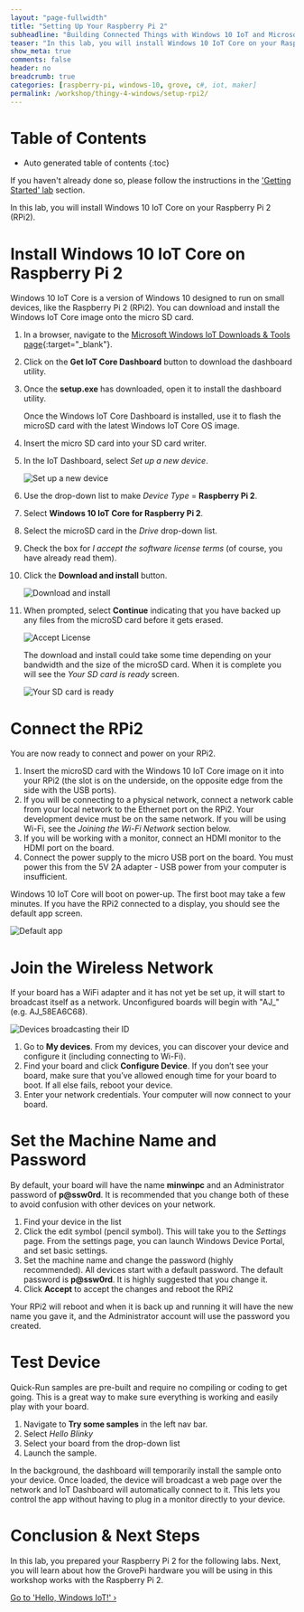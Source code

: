 ```yaml
---
layout: "page-fullwidth"
title: "Setting Up Your Raspberry Pi 2"
subheadline: "Building Connected Things with Windows 10 IoT and Microsoft Azure"
teaser: "In this lab, you will install Windows 10 IoT Core on your Raspberry Pi 2."
show_meta: true
comments: false
header: no
breadcrumb: true
categories: [raspberry-pi, windows-10, grove, c#, iot, maker]
permalink: /workshop/thingy-4-windows/setup-rpi2/
---
```

# Table of Contents
*  Auto generated table of contents
{:toc}

If you haven't already done so, please follow the instructions in the ['Getting Started' lab](../getting-started/) section.

In this lab, you will install Windows 10 IoT Core on your Raspberry Pi 2 (RPi2). 

# Install Windows 10 IoT Core on Raspberry Pi 2
Windows 10 IoT Core is a version of Windows 10 designed to run on small devices, like the Raspberry Pi 2 (RPi2). You can download and install the Windows IoT Core image onto the micro SD card. 

1. In a browser, navigate to the [Microsoft Windows IoT Downloads &amp; Tools page](http://ms-iot.github.io/content/en-US/Downloads.htm){:target="_blank"}. 
2. Click on the __Get IoT Core Dashboard__ button to download the dashboard utility.
3. Once the __setup.exe__ has downloaded, open it to install the dashboard utility.

   Once the Windows IoT Core Dashboard is installed, use it to flash the microSD card with the latest Windows IoT Core OS image.

4. Insert the micro SD card into your SD card writer.
5. In the IoT Dashboard, select _Set up a new device_.

   ![Set up a new device](/images/rpi2/dashboard-setup01.png)

6. Use the drop-down list to make _Device Type_ = __Raspberry Pi 2__.
7. Select __Windows 10 IoT Core for Raspberry Pi 2__.
8. Select the microSD card in the _Drive_ drop-down list.
9. Check the box for _I accept the software license terms_ (of course, you have already read them).
10. Click the __Download and install__ button.

    ![Download and install](/images/rpi2/dashboard-setup02.png)

11. When prompted, select __Continue__ indicating that you have backed up any files from the microSD card before it gets erased.

    ![Accept License](/images/rpi2/dashboard-setup03.png)

    The download and install could take some time depending on your bandwidth and the size of the microSD card. When it is complete you will see the _Your SD card is ready_ screen.

    ![Your SD card is ready](/images/rpi2/dashboard-setup04.png)

# Connect the RPi2
You are now ready to connect and power on your RPi2.

1. Insert the microSD card with the Windows 10 IoT Core image on it into your RPi2 (the slot is on the underside, on the opposite edge from the side with the USB ports).
2. If you will be connecting to a physical network, connect a network cable from your local network to the Ethernet port on the RPi2. Your development device must be on the same network. If you will be using Wi-Fi, see the _Joining the Wi-Fi Network_ section below.
3. If you will be working with a monitor, connect an HDMI monitor to the HDMI port on the board.
4. Connect the power supply to the micro USB port on the board. You must power this from the 5V 2A adapter - USB power from your computer is insufficient.

Windows 10 IoT Core will boot on power-up. The first boot may take a few minutes. If you have the RPi2 connected to a display, you should see the default app screen.

![Default app](/images/rpi2/rpi2_defaultapp.png)

# Join the Wireless Network
If your board has a WiFi adapter and it has not yet be set up, it will start to broadcast itself as a network. Unconfigured boards will begin with "AJ_" (e.g. AJ_58EA6C68).

![Devices broadcasting their ID](/images/rpi2/dashboard-setup05.png)

1. Go to __My devices__. From my devices, you can discover your device and configure it (including connecting to Wi-Fi).
2. Find your board and click __Configure Device__. If you don’t see your board, make sure that you’ve allowed enough time for your board to boot. If all else fails, reboot your device.
3. Enter your network credentials. Your computer will now connect to your board.

# Set the Machine Name and Password
By default, your board will have the name __minwinpc__ and an Administrator password of __p@ssw0rd__. It is recommended that you change both of these to avoid confusion with other devices on your network.

1. Find your device in the list
2. Click the edit symbol (pencil symbol). This will take you to the _Settings_ page. From the settings page, you can launch Windows Device Portal, and set basic settings.
3. Set the machine name and change the password (highly recommended). All devices start with a default password. The default password is __p@ssw0rd__. It is highly suggested that you change it.
4. Click __Accept__ to accept the changes and reboot the RPi2

Your RPi2 will reboot and when it is back up and running it will have the new name you gave it, and the Administrator account will use the password you created. 

# Test Device
Quick-Run samples are pre-built and require no compiling or coding to get going. This is a great way to make sure everything is working and easily play with your board.

1. Navigate to __Try some samples__ in the left nav bar.
2. Select _Hello Blinky_
3. Select your board from the drop-down list
4. Launch the sample. 

In the background, the dashboard will temporarily install the sample onto your device. Once loaded, the device will broadcast a web page over the network and IoT Dashboard will automatically connect to it. This lets you control the app without having to plug in a monitor directly to your device.

# Conclusion &amp; Next Steps
In this lab, you prepared your Raspberry Pi 2 for the following labs. Next, you will learn about how the GrovePi hardware you will be using in this workshop works with the Raspberry Pi 2.

<a class="radius button small" href="{{ site.url }}/workshop/thingy-4-windows/hello-windows-iot/">Go to 'Hello, Windows IoT!' ›</a>